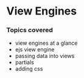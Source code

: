 #   View Engines

### Topics covered
- view engines at a glance
- ejs view engine
- passing data into views
- partials
- adding css